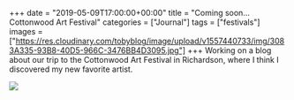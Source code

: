 +++
date = "2019-05-09T17:00:00+00:00"
title = "Coming soon... Cottonwood Art Festival"
categories = ["Journal"]
tags = ["festivals"]
images = ["https://res.cloudinary.com/tobyblog/image/upload/v1557440733/img/3083A335-93B8-40D5-966C-3476BB4D3095.jpg"]
+++
Working on a blog about our trip to the Cottonwood Art Festival in Richardson, where I think I discovered my new favorite artist.

![](https://res.cloudinary.com/tobyblog/image/upload/v1557440733/img/3083A335-93B8-40D5-966C-3476BB4D3095.jpg)
